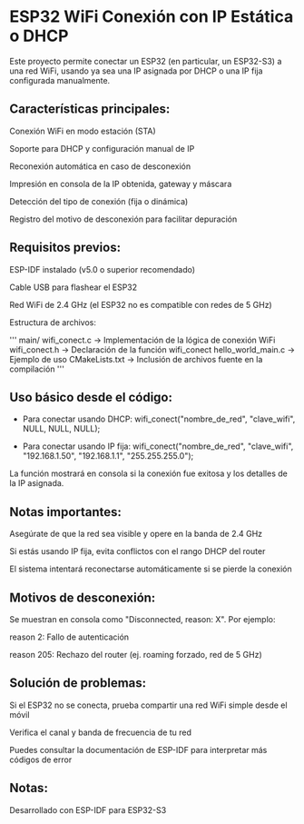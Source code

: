 # ESP32 WiFi Conexión con IP Estática o DHCP
Este proyecto permite conectar un ESP32 (en particular, un ESP32-S3) a una red WiFi, usando ya sea una IP asignada por DHCP o una IP fija configurada manualmente.

## Características principales:

Conexión WiFi en modo estación (STA)

Soporte para DHCP y configuración manual de IP

Reconexión automática en caso de desconexión

Impresión en consola de la IP obtenida, gateway y máscara

Detección del tipo de conexión (fija o dinámica)

Registro del motivo de desconexión para facilitar depuración

## Requisitos previos:

ESP-IDF instalado (v5.0 o superior recomendado)

Cable USB para flashear el ESP32

Red WiFi de 2.4 GHz (el ESP32 no es compatible con redes de 5 GHz)

Estructura de archivos:

'''
main/
   wifi_conect.c → Implementación de la lógica de conexión WiFi
   wifi_conect.h → Declaración de la función wifi_conect
   hello_world_main.c → Ejemplo de uso
   CMakeLists.txt → Inclusión de archivos fuente en la compilación
'''

## Uso básico desde el código:

- Para conectar usando DHCP:
wifi_conect("nombre_de_red", "clave_wifi", NULL, NULL, NULL);

- Para conectar usando IP fija:
wifi_conect("nombre_de_red", "clave_wifi", "192.168.1.50", "192.168.1.1", "255.255.255.0");

La función mostrará en consola si la conexión fue exitosa y los detalles de la IP asignada.

## Notas importantes:

Asegúrate de que la red sea visible y opere en la banda de 2.4 GHz

Si estás usando IP fija, evita conflictos con el rango DHCP del router

El sistema intentará reconectarse automáticamente si se pierde la conexión

## Motivos de desconexión:
Se muestran en consola como "Disconnected, reason: X".
Por ejemplo:

reason 2: Fallo de autenticación

reason 205: Rechazo del router (ej. roaming forzado, red de 5 GHz)

## Solución de problemas:

Si el ESP32 no se conecta, prueba compartir una red WiFi simple desde el móvil

Verifica el canal y banda de frecuencia de tu red

Puedes consultar la documentación de ESP-IDF para interpretar más códigos de error

## Notas:
Desarrollado con ESP-IDF para ESP32-S3